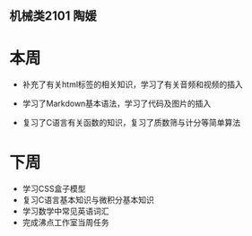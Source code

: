 ## 机械类2101 陶媛

# 本周

* 补充了有关html标签的相关知识，学习了有关音频和视频的插入

* 学习了Markdown基本语法，学习了代码及图片的插入

* 复习了C语言有关函数的知识，复习了质数筛与计分等简单算法

  

# 下周

* 学习CSS盒子模型
* 复习C语言基本知识与微积分基本知识
* 学习数学中常见英语词汇
* 完成沸点工作室当周任务

